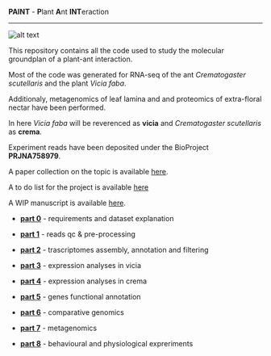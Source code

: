
**PAINT** - **P**lant **A**nt **INT**eraction


---


![alt text](https://live.staticflickr.com/65535/49577967752_47f87a76bd_b.jpg)


This repository contains all the code used to study the molecular groundplan of a plant-ant interaction.


Most of the code was generated for RNA-seq of the ant _Crematogaster scutellaris_ and the plant _Vicia faba_.


Additionaly, metagenomics of leaf lamina and and proteomics of extra-floral nectar have been performed.


In here _Vicia faba_ will be reverenced as **vicia** and _Crematogaster scutellaris_ as **crema**.


Experiment reads have been deposited under the BioProject **PRJNA758979**.


A paper collection on the topic is available [here](https://paperpile.com/shared/6I5Mga).


A to do list for the project is available [here](https://github.com/for-giobbe/PAINT/blob/main/todo.md.)


A WIP manuscript is available [here](https://docs.google.com/document/d/1bPlYGwkswf-VBD2lAnfqwFXU0Pm_4UYIW2xuc6ijjYE/edit?usp=sharing).


- [**part 0**](https://github.com/for-giobbe/PAINT/blob/main/markdowns/part_0.md) - requirements and dataset explanation

- [**part 1**](https://github.com/for-giobbe/PAINT/blob/main/markdowns/part_1.md) - reads qc & pre-processing

- [**part 2**](https://github.com/for-giobbe/PAINT/blob/main/markdowns/part_2.md) - trascriptomes assembly, annotation and filtering

- [**part 3**](https://github.com/for-giobbe/PAINT/blob/main/markdowns/part_3.md) - expression analyses in vicia

- [**part 4**](https://github.com/for-giobbe/PAINT/blob/main/markdowns/part_4.md) - expression analyses in crema

- [**part 5**](https://github.com/for-giobbe/PAINT/blob/main/markdowns/part_5.md) - genes functional annotation

- [**part 6**](https://github.com/for-giobbe/PAINT/blob/main/markdowns/part_6.md) - comparative genomics

- [**part 7**](https://github.com/for-giobbe/PAINT/blob/main/markdowns/part_7.md) - metagenomics

- [**part 8**](https://github.com/for-giobbe/PAINT/blob/main/markdowns/part_8.md) - behavioural and physiological expreriments
